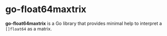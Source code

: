 # go-float64maxtrix

**go-float64maxtrix** is a Go library that provides minimal help to interpret a `[]float64` as a matrix.
